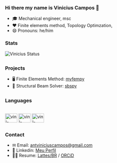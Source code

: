 ### Hi there my name is Vinicius Campos 👋

- 🎓 Mechanical engineer, msc
- ❤ Finite elements method, Topology Optimzation, 
- 😄 Pronouns: he/him

### Stats
![Vinicius Status](https://github-readme-stats.vercel.app/api?username=antonio-vinicius-garcia-campos&show_icons=true&theme=dark&include_all_commits=true)

##
### Projects
- 🖥 Finite Elements Method: [myfempy](https://github.com/easycae-3d/myfempy)
- 🌉 Structural Beam Solver: [sbspy](https://github.com/antonio-vinicius-garcia-campos/sbspy)

##
### Languages
<div style='display: inline_block'><br>
  <img align='center' alt='vini-python' height='30' width='40' src="https://cdn.jsdelivr.net/gh/devicons/devicon/icons/python/python-original.svg" />
  <img align='center' alt='vini-python' height='30' width='40' src="https://cdn.jsdelivr.net/gh/devicons/devicon/icons/matlab/matlab-original.svg" />
  <img align='center' alt='vini-python' height='30' width='40' src="https://cdn.jsdelivr.net/gh/devicons/devicon/icons/c/c-original.svg" />
  
</div>

##

### Contact

- ✉ Email: antviniciuscampos@gmail.com
- 🤝 Linkedin: [Meu Perfil](https://www.linkedin.com/in/antonio-vinicius-garcia-campos/)
- 👨‍🔬 Resume: [Lattes/BR](http://lattes.cnpq.br/8098900392634122) / [ORCiD](https://orcid.org/0000-0003-1678-384X)
